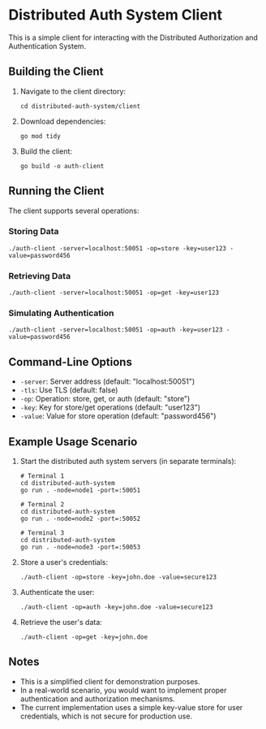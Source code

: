 # Distributed Auth System Client

This is a simple client for interacting with the Distributed Authorization and Authentication System.

## Building the Client

1. Navigate to the client directory:
   ```
   cd distributed-auth-system/client
   ```

2. Download dependencies:
   ```
   go mod tidy
   ```

3. Build the client:
   ```
   go build -o auth-client
   ```

## Running the Client

The client supports several operations:

### Storing Data

```
./auth-client -server=localhost:50051 -op=store -key=user123 -value=password456
```

### Retrieving Data

```
./auth-client -server=localhost:50051 -op=get -key=user123
```

### Simulating Authentication

```
./auth-client -server=localhost:50051 -op=auth -key=user123 -value=password456
```

## Command-Line Options

- `-server`: Server address (default: "localhost:50051")
- `-tls`: Use TLS (default: false)
- `-op`: Operation: store, get, or auth (default: "store")
- `-key`: Key for store/get operations (default: "user123")
- `-value`: Value for store operation (default: "password456")

## Example Usage Scenario

1. Start the distributed auth system servers (in separate terminals):
   ```
   # Terminal 1
   cd distributed-auth-system
   go run . -node=node1 -port=:50051

   # Terminal 2
   cd distributed-auth-system
   go run . -node=node2 -port=:50052

   # Terminal 3
   cd distributed-auth-system
   go run . -node=node3 -port=:50053
   ```

2. Store a user's credentials:
   ```
   ./auth-client -op=store -key=john.doe -value=secure123
   ```

3. Authenticate the user:
   ```
   ./auth-client -op=auth -key=john.doe -value=secure123
   ```

4. Retrieve the user's data:
   ```
   ./auth-client -op=get -key=john.doe
   ```

## Notes

- This is a simplified client for demonstration purposes.
- In a real-world scenario, you would want to implement proper authentication and authorization mechanisms.
- The current implementation uses a simple key-value store for user credentials, which is not secure for production use.
